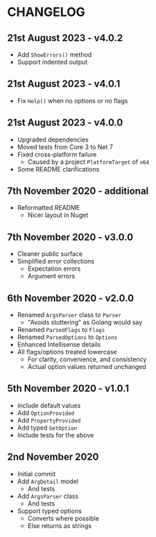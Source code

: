 # CHANGELOG

## 21st August 2023 - v4.0.2

- Add `ShowErrors()` method
- Support indented output

## 21st August 2023 - v4.0.1

- Fix `Help()` when no options or no flags

## 21st August 2023 - v4.0.0

- Upgraded dependencies
- Moved tests from Core 3 to Net 7
- Fixed cross-platform failure
	- Caused by a project `PlatformTarget` of `x64`
- Some README clarifications

## 7th November 2020 - additional

- Reformatted README
	- Nicer layout in Nuget

## 7th November 2020 - v3.0.0

- Cleaner public surface
- Simplified error collections
	- Expectation errors
	- Argument errors

## 6th November 2020 - v2.0.0

- Renamed `ArgsParser` class to `Parser`
	- "Avoids stuttering" as Golang would say
- Renamed `ParsedFlags` to `Flags`
- Renamed `ParsedOptions` to `Options`
- Enhanced Intellisense details
- All flags/options treated lowercase
	- For clarity, convenience, and consistency
	- Actual option values returned unchanged

## 5th November 2020 - v1.0.1

- Include default values
- Add `OptionProvided`
- Add `PropertyProvided`
- Add typed `GetOption`
- Include tests for the above

## 2nd November 2020

- Initial commit
- Add `ArgDetail` model
	- And tests
- Add `ArgsParser` class
	- And tests
- Support typed options
	- Converts where possible
	- Else returns as strings
